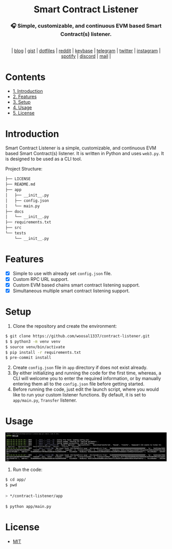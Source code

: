 <div align="center">
    <h1>Smart Contract Listener</h1>
    <h3>🎧 Simple, customizable, and continuous EVM based Smart Contract(s) listener.</h3>
</div>

<br>

<div align="center">
	|
    <a href="https://vusal.substack.com">blog</a> |
    <a href="https://gist.github.com/woosal1337">gist</a> |
    <a href="https://github.com/woosal1337/dotfiles">dotfiles</a> |
    <a href="https://www.reddit.com/user/woosal1337">reddit</a> |
    <a href="https://keybase.io/woosal">keybase</a> |
    <a href="https://t.me/woosal1337">telegram</a> |
    <a href="https://twitter.com/woosal1337">twitter</a> |
    <a href="https://www.instagram.com/woosal1337/">instagram</a> |
    <a href="https://open.spotify.com/user/3pd70lv4jpyjbjxjfgysx3pzl">spotify</a> |
    <a href="https://discordapp.com/users/901937888688758785">discord</a> |
    <a href="mailto:woosal@pm.me">mail</a> |
</div>

# Contents
- [1. Introduction](#introduction)
- [2. Features](#features)
- [3. Setup](#setup)
- [4. Usage](#usage)
- [5. License](#license)

# Introduction
Smart Contract Listener is a simple, customizable, and continuous EVM based Smart
Contract(s) listener. It is written in Python and uses `web3.py`. It is designed
to be used as a CLI tool.

Project Structure:
```zsh
├── LICENSE
├── README.md
├── app
│   ├── __init__.py
│   ├── config.json
│   └── main.py
├── docs
│   └── __init__.py
├── requirements.txt
├── src
└── tests
    └── __init__.py
```

# Features
- [x] Simple to use with already set `config.json` file.
- [x] Custom RPC URL support.
- [x] Custom EVM based chains smart contract listening support.
- [x] Simultaneous multiple smart contract listening support.

# Setup
1. Clone the repository and create the environment:
```zsh
$ git clone https://github.com/woosal1337/contract-listener.git
$ $ python3 -m venv venv
$ source venv/bin/activate
$ pip install -r requirements.txt
$ pre-commit install
```

2. Create `config.json` file in `app` directory if does not exist already.
3. By either initializing and running the code for the first time, whereas, a CLI
   will welcome you to enter the required information, or by manually entering them
   all to the `config.json` file before getting started.
4. Before running the code, just edit the launch script, where you would like to run
   your custom listener functions. By default, it is set to `app/main.py`,
   `Transfer` listener.

# Usage
![Transaction Sample](src/tx.png)

1. Run the code:
```zsh
$ cd app/
$ pwd

> */contract-listener/app

$ python app/main.py
```

# License
- [MIT](LICENSE)
